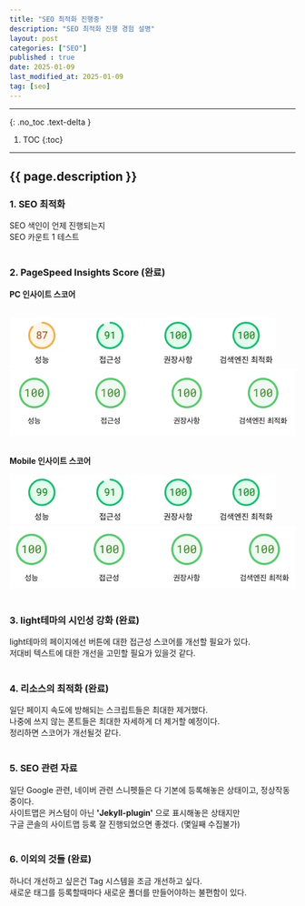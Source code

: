 ```yaml
---
title: "SEO 최적화 진행중"
description: "SEO 최적화 진행 경험 설명"
layout: post
categories: ["SEO"]
published : true
date: 2025-01-09
last_modified_at: 2025-01-09
tag: [seo]
---
```

---
{: .no_toc .text-delta }

1. TOC
{:toc}
---

<!-- 글의 제목은 ##
    나머지 큰 제목은 ###
    이후 나머지는 3개이상 -->

## {{ page.description }}

### 1. SEO 최적화
SEO 색인이 언제 진행되는지<br>
SEO 카운트 1 테스트<br>
<br>

### 2. PageSpeed Insights Score (완료)
<b>PC 인사이트 스코어</b><br><br>
<div class="image-gallery cols-2">
    <img src ='/assets/img/2025-01-09-seo-index-post-test-1.webp' alt='index-post-test-1'>
    <img src ='/assets/img/2025-01-09-seo-index-post-test-2.webp' alt='index-post-test-2'>
</div>
<br>

<b>Mobile 인사이트 스코어</b><br>
<div class="image-gallery cols-2">
    <img src ='/assets/img/2025-01-09-seo-index-post-test-3.webp' alt='index-post-test-3'>
    <img src ='/assets/img/2025-01-09-seo-index-post-test-4.webp' alt='index-post-test-4'>
</div>
<br>

### 3. light테마의 시인성 강화 (완료)
light테마의 페이지에선 버튼에 대한 접근성 스코어를 개선할 필요가 있다.<br>
저대비 텍스트에 대한 개선을 고민할 필요가 있을것 같다.<br>
<br>

### 4. 리소스의 최적화 (완료)
일단 페이지 속도에 방해되는 스크립트들은 최대한 제거했다.<br>
나중에 쓰지 않는 폰트들은 최대한 자세하게 더 제거할 예정이다.<br>
정리하면 스코어가 개선될것 같다.<br>
<br>

### 5. SEO 관련 자료
일단 Google 관련, 네이버 관련 스니펫들은 다 기본에 등록해놓은 상태이고, 정상작동중이다.<br>
사이트맵은 커스텀이 아닌 <b>'Jekyll-plugin'</b> 으로 표시해놓은 상태지만<br>
구글 콘솔의 사이트맵 등록 잘 진행되었으면 좋겠다. (몇일째 수집불가)<br>
<br>

### 6. 이외의 것들 (완료)
하나더 개선하고 싶은건 Tag 시스템을 조금 개선하고 싶다.<br>
새로운 태그를 등록할때마다 새로운 폴더를 만들어야하는 불편함이 있다.<br>
<br>